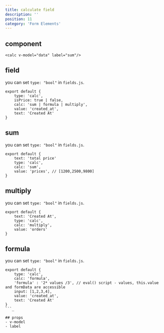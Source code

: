 ```yaml
---
title: calculate field
description: ''
position: 11
category: 'Form Elements'
---
```


## component
```vue
<calc v-model="data" label="sum"/>
```

## field

you can set ```type: "bool"``` in ```fields.js```.

```js[fields.js]
export default {
    type: 'calc', 
    isPrice: true | false, 
    calc: 'sum | formula | multiply', 
    value: 'created_at',
    text: 'Created At'
}
```

## sum

you can set ```type: "bool"``` in ```fields.js```.

```js[fields.js]
export default {
    text: 'total price'
    type: 'calc',
    calc: 'sum',   
    value: 'prices', // [1200,2500,9800]
}
```

## multiply

you can set ```type: "bool"``` in ```fields.js```.

```js[fields.js]
export default {
    text: 'Created At',
    type: 'calc',
    calc: 'multiply',   
    value: 'orders'
}
```

## formula

you can set ```type: "bool"``` in ```fields.js```.

```js[fields.js]
export default {
    type: 'calc',
    calc: 'formula',
    'formula' : '2* values /3', // eval() script - values, this.value and formData are accessible  
    input: [1,2,3,4],   
    value: 'created_at',
    text: 'Created At'
}
```_

## props
- v-model 
- label